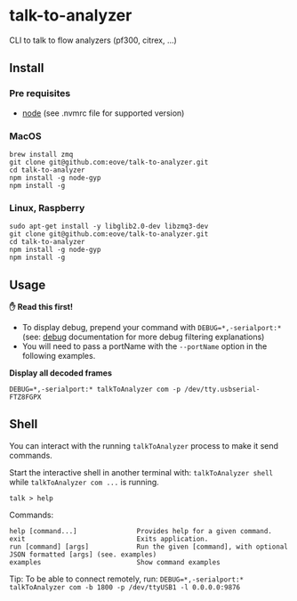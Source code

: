 # talk-to-analyzer

CLI to talk to flow analyzers (pf300, citrex, ...)

## Install

### Pre requisites

- [node](https://nodejs.org/en/download/package-manager/) (see .nvmrc file for supported version)

### MacOS

```
brew install zmq
git clone git@github.com:eove/talk-to-analyzer.git
cd talk-to-analyzer
npm install -g node-gyp
npm install -g
```

### Linux, Raspberry

```
sudo apt-get install -y libglib2.0-dev libzmq3-dev
git clone git@github.com:eove/talk-to-analyzer.git
cd talk-to-analyzer
npm install -g node-gyp
npm install -g
```

## Usage

**✋ Read this first!**

- To display debug, prepend your command with `DEBUG=*,-serialport:*` (see: [debug](https://github.com/visionmedia/debug) documentation for more debug filtering explanations)
- You will need to pass a portName with the `--portName` option in the following examples.

**Display all decoded frames**

`DEBUG=*,-serialport:* talkToAnalyzer com -p /dev/tty.usbserial-FTZ8FGPX`

## Shell

You can interact with the running `talkToAnalyzer` process to make it send commands.

Start the interactive shell in another terminal with: `talkToAnalyzer shell` while `talkToAnalyzer com ...` is running.

    talk > help

Commands:

    help [command...]               Provides help for a given command.
    exit                            Exits application.
    run [command] [args]            Run the given [command], with optional JSON formatted [args] (see. examples)
    examples                        Show command examples

Tip: To be able to connect remotely, run: `DEBUG=*,-serialport:* talkToAnalyzer com -b 1800 -p /dev/ttyUSB1 -l 0.0.0.0:9876`
